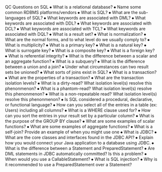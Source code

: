 QC Questions on SQL
⦁	What is a relational database?
⦁	Name some common RDBMS platforms/vendors
⦁	What is SQL?
⦁	What are the sub-languages of SQL?
⦁	What keywords are associated with DML?
⦁	What keywords are associated with DDL?
⦁	What keywords are associated with DCL?
⦁	What keywords are associated with TCL?
⦁	What keywords are associated with DQL?
⦁	What is a result set?
⦁	What is normalization?
⦁	What are the normal forms, and to what level do we usually comply to?
⦁	What is multiplicity?
⦁	What is a primary key?
⦁	What is a natural key?
⦁	What is surrogate key?
⦁	What is a composite key?
⦁	What is a foreign key?
⦁	What is referential integrity?
⦁	What is the difference between a scalar and an aggregate function?
⦁	What is a subquery?
⦁	What is the difference between a union and a join?
⦁	Under what circumstances can two result sets be unioned?
⦁	What sorts of joins exist in SQL?
⦁	What is a transaction?
⦁	What are the properties of a transaction?
⦁	What are the transaction isolation levels?
⦁	What is a dirty-read? What isolation level(s) resolve this phenonmenon?
⦁	What is a phantom-read? What isolation level(s) resolve this phenonmenon?
⦁	What is a non-repeatable read? What isolation level(s) resolve this phenonmenon?
⦁	Is SQL considered a procedural, declarative, or functional language?
⦁	How can you select all of the entries in a table (ex: Users) including all columns?
⦁	What is a WHERE clause used for?
⦁	How can you sort the entries in your result set by a particular column?
⦁	What is the purpose of the GROUP BY clause?
⦁	What are some examples of scalar functions?
⦁	What are some examples of aggregate functions?
⦁	What is a self-join? Provide an example of when you might use one
⦁	What is JDBC?
⦁	What are the core classes and interfaces found in the JDBC API?
⦁	Explain how you would connect your Java application to a database using JDBC.
⦁	What is the difference between a Statement and PreparedStatement?
⦁	Are DML statements in JDBC automatically committed? Is this a problem?
⦁	When would you use a CallableStatement?
⦁	What is SQL injection?
⦁	Why is it recommended to use a PreparedStatement over a Statement?
